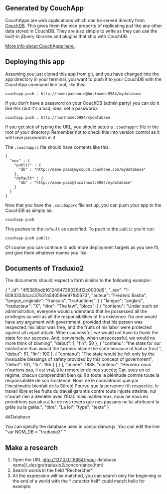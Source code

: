 ## Generated by CouchApp

CouchApps are web applications which can be served directly from [CouchDB](http://couchdb.apache.org). This gives them the nice property of replicating just like any other data stored in CouchDB. They are also simple to write as they can use the built-in jQuery libraries and plugins that ship with CouchDB.

[More info about CouchApps here.](http://couchapp.org)

## Deploying this app

Assuming you just cloned this app from git, and you have changed into the app directory in your terminal, you want to push it to your CouchDB with the CouchApp command line tool, like this:

    couchapp push . http://name:password@hostname:5984/mydatabase

If you don't have a password on your CouchDB (admin party) you can do it like this (but it's a bad, idea, set a password):

    couchapp push . http://hostname:5984/mydatabase

If you get sick of typing the URL, you should setup a `.couchapprc` file in the root of your directory. Remember not to check this into version control as it will have passwords in it.

The `.couchapprc` file should have contents like this:

    {
      "env" : {
        "public" : {
          "db" : "http://name:pass@mycouch.couchone.com/mydatabase"
        },
        "default" : {
          "db" : "http://name:pass@localhost:5984/mydatabase"
        }
      }
    }

Now that you have the `.couchapprc` file set up, you can push your app to the CouchDB as simply as:

    couchapp push

This pushes to the `default` as specified. To push to the `public` you'd run:

    couchapp push public

Of course you can continue to add more deployment targets as you see fit, and give them whatever names you like.

## Documents of Traduxio2

The documents should respect a form similar to the following example : 

{
   "_id": "4f5385bdb1612484738336d12c0000d9",
   "_rev": "1-6083353dcac37b31a54058ee97fb5673",
   "auteur": "Frédéric Bastia",
   "langue_originale": "français",
   "traductions": [
       {
           "langue": "anglais",
           "traducteur": "X",
           "titre": "The law",
           "blocs": [
               {
                   "contenu": "Under such an administration, everyone would understand that he possessed all the privileges as well as all the responsibilities of his existence. No one would have any argument with government, provided that his person was respected, his labor was free, and the fruits of his labor were protected against all unjust attack. When successful, we would not have to thank the state for our success. And, conversely, when unsuccessful, we would no more think of blaming",
                   "debut": 1,
                   "fin": 50
               },
               {
                   "contenu": "the state for our misfortune than would the farmers blame the state because of hail or frost.",
                   "debut": 51,
                   "fin": 100
               },
               {
                   "contenu": "The state would be felt only by the invaluable blessings of safety provided by this concept of government",
                   "debut": 101,
                   "fin": 195
               }
           ]
       }
   ],
   "annee": 1888,
   "contenu": "Heureux nous n'aurions pas, il est vrai, à le remercier de nos succès; Car, sous un tel régime, chacun comprendrait bien qu'il a toute la plénitude comme toute la responsabilité de son Existence. Nous ne le connaîtrions que par l'inestimable bienfait de la Sûreté.Pourvu que la personne fût respectée, le travail libre et les fruits du travail garantis contre toute injuste atteinte, nul n'aurait rien à démêler avec l'État. mais malheureux, nous ne nous en prendrions pas plus à lui de nos revers que nos paysans ne lui attribuent la grêle ou la gelée.",
   "titre": "La loi",
   "type": "texte"
}

##Database

You can specify the database used in concordance.js.
You can edit the line "var NOM_DB = "traduxio3" "

## Make a research

1. Open the URL http://127.0.0.1:5984/[your database name]/_design/traduxio2/concordance.html
2. Search words in the field "Rechercher"
3. All the expression will be matched, you can search only the beginning or the end of a world with the * caracter
    hell* could match hello for example.

